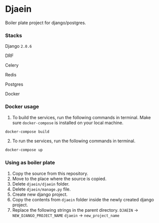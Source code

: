 # Djaein

Boiler plate project for django/postgres.

### Stacks
Django `2.0.6`

DRF

Celery

Redis

Postgres

Docker


### Docker usage

1. To build the services, run the following commands in terminal. Make sure `docker-compose` is installed on your local machine.

```bash
docker-compose build
```

2. To run the services, run the following commands in terminal.

```bash
docker-compose up
```

### Using as boiler plate
1. Copy the source from this repository.
2. Move to the place where the source is copied.
3. Delete `djaein/djaein` folder.
4. Delete `djaein/manage.py` file.
5. Create new django project.
6. Copy the contents from `djaein` folder inside the newly created django project.
7. Replace the following strings in the parent directory.
`DJAEIN` -> `NEW_DJANGO_PROJECT_NAME`
`djaein` -> `new_project_name`

